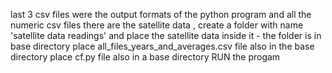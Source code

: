 last 3 csv files were the output formats of the python program
and all the numeric csv files there are the satellite data , create a folder with name 'satellite data readings' and place the satellite data inside it - the folder is in base directory 
place all_files_years_and_averages.csv file also in the base directory 
place cf.py file also in a base directory 
RUN the progam 
